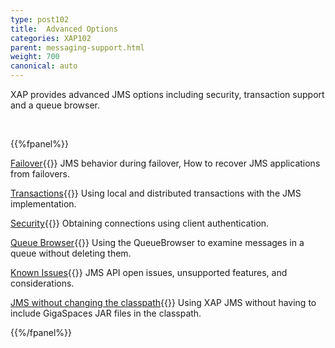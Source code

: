 ```yaml
---
type: post102
title:  Advanced Options
categories: XAP102
parent: messaging-support.html
weight: 700
canonical: auto
---
```




XAP provides advanced JMS options including security, transaction support and a queue browser.

<br>

{{%fpanel%}}

[Failover](./jms-failover.html){{<wbr>}}
JMS behavior during failover, How to recover JMS applications from failovers.

[Transactions](./jms-transactions-in-gigaspaces.html){{<wbr>}}
Using local and distributed transactions with the JMS implementation.

[Security](./jms-user-security.html){{<wbr>}}
Obtaining connections using client authentication.

[Queue Browser](./jms-queue-browser.html){{<wbr>}}
Using the QueueBrowser to examine messages in a queue without deleting them.

[Known Issues](./jms-known-issues-and-considerations.html){{<wbr>}}
JMS API open issues, unsupported features, and considerations.

[JMS without changing the classpath](./jms-without-changing-the-classpath.html){{<wbr>}}
Using XAP JMS without having to include GigaSpaces JAR files in the classpath.

{{%/fpanel%}}




